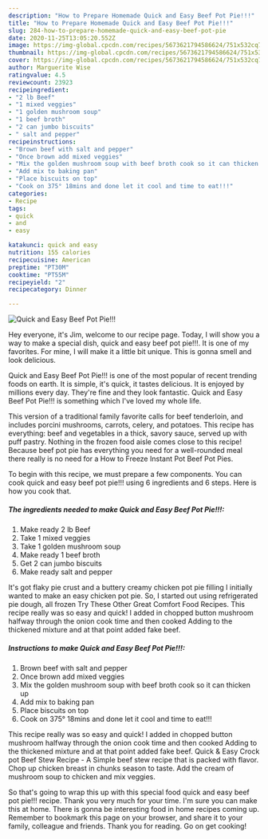 ```yaml
---
description: "How to Prepare Homemade Quick and Easy Beef Pot Pie!!!"
title: "How to Prepare Homemade Quick and Easy Beef Pot Pie!!!"
slug: 284-how-to-prepare-homemade-quick-and-easy-beef-pot-pie
date: 2020-11-25T13:05:20.552Z
image: https://img-global.cpcdn.com/recipes/5673621794586624/751x532cq70/quick-and-easy-beef-pot-pie-recipe-main-photo.jpg
thumbnail: https://img-global.cpcdn.com/recipes/5673621794586624/751x532cq70/quick-and-easy-beef-pot-pie-recipe-main-photo.jpg
cover: https://img-global.cpcdn.com/recipes/5673621794586624/751x532cq70/quick-and-easy-beef-pot-pie-recipe-main-photo.jpg
author: Marguerite Wise
ratingvalue: 4.5
reviewcount: 23923
recipeingredient:
- "2 lb Beef"
- "1 mixed veggies"
- "1 golden mushroom soup"
- "1 beef broth"
- "2 can jumbo biscuits"
- " salt and pepper"
recipeinstructions:
- "Brown beef with salt and pepper"
- "Once brown add mixed veggies"
- "Mix the golden mushroom soup with beef broth cook so it can thicken up"
- "Add mix to baking pan"
- "Place biscuits on top"
- "Cook on 375° 18mins and done let it cool and time to eat!!!"
categories:
- Recipe
tags:
- quick
- and
- easy

katakunci: quick and easy 
nutrition: 155 calories
recipecuisine: American
preptime: "PT30M"
cooktime: "PT55M"
recipeyield: "2"
recipecategory: Dinner

---
```



![Quick and Easy Beef Pot Pie!!!](https://img-global.cpcdn.com/recipes/5673621794586624/751x532cq70/quick-and-easy-beef-pot-pie-recipe-main-photo.jpg)

Hey everyone, it's Jim, welcome to our recipe page. Today, I will show you a way to make a special dish, quick and easy beef pot pie!!!. It is one of my favorites. For mine, I will make it a little bit unique. This is gonna smell and look delicious.

Quick and Easy Beef Pot Pie!!! is one of the most popular of recent trending foods on earth. It is simple, it's quick, it tastes delicious. It is enjoyed by millions every day. They're fine and they look fantastic. Quick and Easy Beef Pot Pie!!! is something which I've loved my whole life.

This version of a traditional family favorite calls for beef tenderloin, and includes porcini mushrooms, carrots, celery, and potatoes. This recipe has everything: beef and vegetables in a thick, savory sauce, served up with puff pastry. Nothing in the frozen food aisle comes close to this recipe! Because beef pot pie has everything you need for a well-rounded meal there really is no need for a How to Freeze Instant Pot Beef Pot Pies.


To begin with this recipe, we must prepare a few components. You can cook quick and easy beef pot pie!!! using 6 ingredients and 6 steps. Here is how you cook that.

<!--inarticleads1-->

##### The ingredients needed to make Quick and Easy Beef Pot Pie!!!:

1. Make ready 2 lb Beef
1. Take 1 mixed veggies
1. Take 1 golden mushroom soup
1. Make ready 1 beef broth
1. Get 2 can jumbo biscuits
1. Make ready  salt and pepper


It&#39;s got flaky pie crust and a buttery creamy chicken pot pie filling I initially wanted to make an easy chicken pot pie. So, I started out using refrigerated pie dough, all frozen Try These Other Great Comfort Food Recipes. This recipe really was so easy and quick! I added in chopped button mushroom halfway through the onion cook time and then cooked Adding to the thickened mixture and at that point added fake beef. 

<!--inarticleads2-->

##### Instructions to make Quick and Easy Beef Pot Pie!!!:

1. Brown beef with salt and pepper
1. Once brown add mixed veggies
1. Mix the golden mushroom soup with beef broth cook so it can thicken up
1. Add mix to baking pan
1. Place biscuits on top
1. Cook on 375° 18mins and done let it cool and time to eat!!!


This recipe really was so easy and quick! I added in chopped button mushroom halfway through the onion cook time and then cooked Adding to the thickened mixture and at that point added fake beef. Quick &amp; Easy Crock pot Beef Stew Recipe - A Simple beef stew recipe that is packed with flavor. Chop up chicken breast in chunks season to taste. Add the cream of mushroom soup to chicken and mix veggies. 

So that's going to wrap this up with this special food quick and easy beef pot pie!!! recipe. Thank you very much for your time. I'm sure you can make this at home. There is gonna be interesting food in home recipes coming up. Remember to bookmark this page on your browser, and share it to your family, colleague and friends. Thank you for reading. Go on get cooking!
